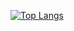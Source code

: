 [![Top Langs](https://github-readme-stats.vercel.app/api/top-langs/?username=sxx3306)](https://github.com/anuraghazra/github-readme-stats)
